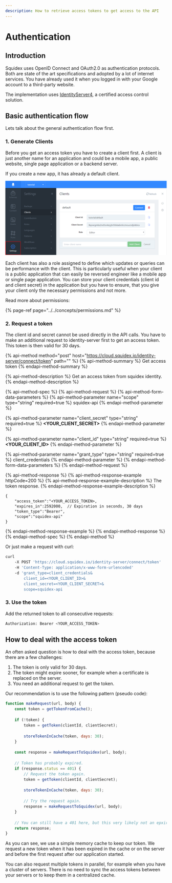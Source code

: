 ```yaml
---
description: How to retrieve access tokens to get access to the API
---
```


# Authentication

## Introduction

Squidex uses OpenID Connect and OAuth2.0 as authentication protocols. Both are state of the art specifications and adopted by a lot of internet services. You have already used it when you logged in with your Google account to a third-party website.

The implementation uses [IdentityServer4](https://identityserver.io/), a certified access control solution.

## Basic authentication flow

Lets talk about the general authentication flow first.

### 1. Generate Clients

Before you get an access token you have to create a client first. A client is just another name for an application and could be a mobile app, a public website, single page application or a backend server.

If you create a new app, it has already a default client.

![Create a new client](../../../.gitbook/assets/image%20%286%29.png)

Each client has also a role assigned to define which updates or queries can be performance with the client. This is particularly useful when your client is a public application that can easily be reversed engineer like a mobile app or single page application. You can store your client credentials \(client id and client secret\) in the application but you have to ensure, that you give your client only the necessary permissions and not more.

Read more about permissions:

{% page-ref page="../../concepts/permissions.md" %}

### 2. Request a token

The client id and secret cannot be used directly in the API calls. You have to make an additional request to identity-server first to get an access token. This token is then valid for 30 days. 

{% api-method method="post" host="https://cloud.squidex.io/identity-server/connect/token" path="" %}
{% api-method-summary %}
Get access token
{% endapi-method-summary %}

{% api-method-description %}
Get an access token from squidex identity.
{% endapi-method-description %}

{% api-method-spec %}
{% api-method-request %}
{% api-method-form-data-parameters %}
{% api-method-parameter name="scope" type="string" required=true %}
squidex-api
{% endapi-method-parameter %}

{% api-method-parameter name="client\_secret" type="string" required=true %}
**&lt;YOUR\_CLIENT\_SECRET&gt;**
{% endapi-method-parameter %}

{% api-method-parameter name="client\_id" type="string" required=true %}
**&lt;YOUR\_CLIENT\_ID&gt;**
{% endapi-method-parameter %}

{% api-method-parameter name="grant\_type" type="string" required=true %}
client\_credentials
{% endapi-method-parameter %}
{% endapi-method-form-data-parameters %}
{% endapi-method-request %}

{% api-method-response %}
{% api-method-response-example httpCode=200 %}
{% api-method-response-example-description %}
The token response.
{% endapi-method-response-example-description %}

```
{
    "access_token":"<YOUR_ACCESS_TOKEN>,
    "expires_in":2592000,  // Expiration in seconds, 30 days
    "token_type":"Bearer",
    "scope":"squidex-api"
}
```
{% endapi-method-response-example %}
{% endapi-method-response %}
{% endapi-method-spec %}
{% endapi-method %}

Or just make a request with curl:

```bash
curl
    -X POST 'https://cloud.squidex.io/identity-server/connect/token'
    -H 'Content-Type: application/x-www-form-urlencoded'
    -d 'grant_type=client_credentials&
        client_id=<YOUR_CLIENT_ID>&
        client_secret=<YOUR_CLIENT_SECRET>&
        scope=squidex-api
```

### 3. Use the token

Add the returned token to all consecutive requests:

```bash
Authorization: Bearer <YOUR_ACCESS_TOKEN>
```

## How to deal with the access token

An often asked question is how to deal with the access token, because there are a few challenges:

1. The token is only valid for 30 days.
2. The token might expire sooner, for example when a certificate is replaced on the server.
3. You need an additional request to get the token.

Our recommendation is to use the following pattern \(pseudo code\):

```javascript
function makeRequest(url, body) {
    const token = getTokenFromCache();
    
    if (!token) {
        token = getToken(clientId, clientSecret);
        
        storeTokenInCache(token, days: 30);
    }
    
    const response = makeRequestToSquidex(url, body);
    
    // Token has probably expired. 
    if (response.status == 401) {
        // Request the token again.
        token = getToken(clientId, clientSecret);
        
        storeTokenInCache(token, days: 30);
        
        // Try the request again.
        response = makeRequestToSquidex(url, body);
    }
    
    // You can still have a 401 here, but this very likely not an epxired token then.
    return response;
}
```

As you can see, we use a simple memory cache to keep our token. We request a new token when it has been expired in the cache or on the server and before the first request after our application started.

You can also request multiple tokens in parallel, for example when you have a cluster of servers. There is no need to sync the access tokens between your servers or to keep them in a centralized cache.

